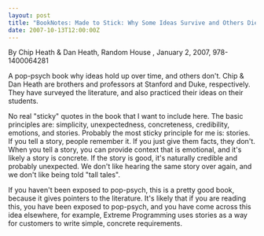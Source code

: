 ```yaml
---
layout: post
title: "BookNotes: Made to Stick: Why Some Ideas Survive and Others Die"
date: 2007-10-13T12:00:00Z
---
```

By Chip Heath & Dan Heath, Random House , January 2, 2007, 978-1400064281

A pop-psych book why ideas hold up over time, and others don't.
Chip & Dan Heath are brothers and professors at Stanford and Duke,
respectively.  They have surveyed the literature, and also practiced
their ideas on their students.

No real "sticky" quotes in the book that I want to include here.  The
basic principles are: simplicity, unexpectedness, concreteness,
credibility, emotions, and stories.  Probably the most sticky
principle for me is: stories.  If you tell a story, people remember
it.  If you just give them facts, they don't.  When you tell a story,
you can provide context that is emotional, and it's likely a story is
concrete.  If the story is good, it's naturally credible and probably
unexpected.  We don't like hearing the same story over again, and we
don't like being told "tall tales".

If you haven't been exposed to pop-psych, this is a pretty good book,
because it gives pointers to the literature.  It's likely that if you
are reading this, you have been exposed to pop-psych, and you have
come across this idea elsewhere, for example, Extreme Programming
uses stories as a way for customers to write simple, concrete
requirements.



